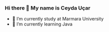 ### Hi there 👋 My name is Ceyda Uçar

- 🔭 I’m currently study at Marmara University
- 🌱 I’m currently learning Java
